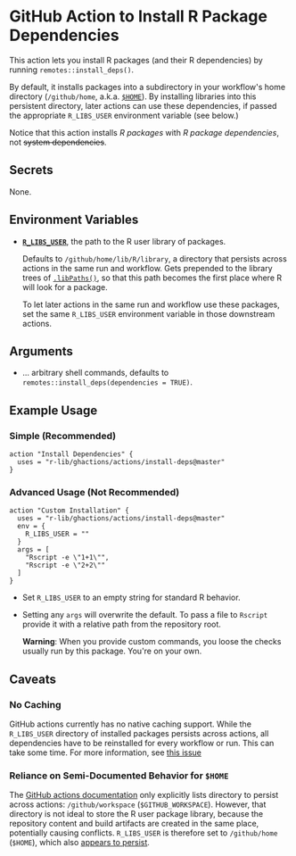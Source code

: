 # GitHub Action to Install R Package Dependencies

This action lets you install R packages (and their R dependencies) by running `remotes::install_deps()`.

By default, it installs packages into a subdirectory in your workflow's home directory (`/github/home`, a.k.a. [`$HOME`](https://developer.github.com/actions/creating-github-actions/accessing-the-runtime-environment/#filesystem)).
By installing libraries into this persistent directory, later actions can use these dependencies, if passed the appropriate `R_LIBS_USER` environment variable (see below.)

Notice that this action installs *R packages* with *R package dependencies*, not ~~system dependencies~~.


## Secrets

None.


## Environment Variables

- [**`R_LIBS_USER`**](https://stat.ethz.ch/R-manual/R-devel/library/base/html/libPaths.html), the path to the R user library of packages.
    
    Defaults to `/github/home/lib/R/library`, a directory that persists across actions in the same run and workflow.
    Gets prepended to the library trees of [`.libPaths()`](https://stat.ethz.ch/R-manual/R-devel/library/base/html/libPaths.html), so that this path becomes the first place where R will look for a package.
    
    To let later actions in the same run and workflow use these packages, set the same `R_LIBS_USER` environment variable in those downstream actions.


## Arguments

- ... arbitrary shell commands, defaults to `remotes::install_deps(dependencies = TRUE)`.


## Example Usage

### Simple (Recommended)

```
action "Install Dependencies" {
  uses = "r-lib/ghactions/actions/install-deps@master"
}
```

### Advanced Usage (Not Recommended)

```
action "Custom Installation" {
  uses = "r-lib/ghactions/actions/install-deps@master"
  env = {
    R_LIBS_USER = ""
  }
  args = [
    "Rscript -e \"1+1\"",
    "Rscript -e \"2+2\""
  ]
}
```

- Set `R_LIBS_USER` to an empty string for standard R behavior.
- Setting any `args` will overwrite the default.
    To pass a file to `Rscript` provide it with a relative path from the repository root.
    
    **Warning**: When you provide custom commands, you loose the checks usually run by this package. 
    You're on your own.


## Caveats

### No Caching

GitHub actions currently has no native caching support.
While the `R_LIBS_USER` directory of installed packages persists across actions, all dependencies have to be reinstalled for every workflow or run.
This can take some time.
For more information, see [this issue]()


### Reliance on Semi-Documented Behavior for `$HOME`

The [GitHub actions documentation](https://developer.github.com/actions/creating-github-actions/accessing-the-runtime-environment/#filesystem) only explicitly lists directory to persist across actions: `/github/workspace` (`$GITHUB_WORKSPACE`).
However, that directory is not ideal to store the R user package library, because the repository content and build artifacts are created in the same place, potentially causing conflicts.
`R_LIBS_USER` is therefore set to `/github/home` (`$HOME`), which also [appears to persist](https://github.com/maxheld83/persistent-home).
